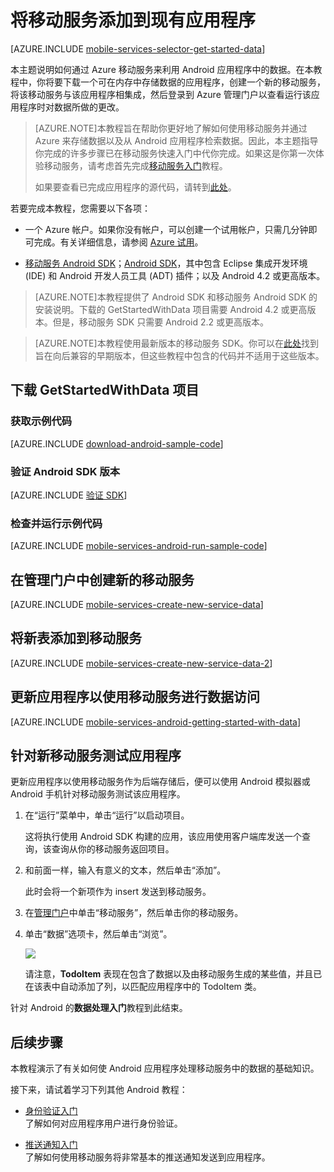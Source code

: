 <properties 
	pageTitle="数据处理入门 (Android) | 移动开发人员中心" 
	description="了解如何开始使用移动服务来利用 Android 应用程序中的数据。" 
	services="mobile-services" 
	documentationCenter="android" 
	authors="RickSaling" 
	manager="dwrede" 
	editor=""/>

<tags 
	ms.service="mobile-services" 
	ms.date="08/08/2015" 
	wacn.date="10/03/2015"/>

# 将移动服务添加到现有应用程序

[AZURE.INCLUDE [mobile-services-selector-get-started-data](../includes/mobile-services-selector-get-started-data-EC.md)]

<div class="dev-onpage-video-clear clearfix">
<div class="dev-onpage-left-content">

<p>本主题说明如何通过 Azure 移动服务来利用 Android 应用程序中的数据。在本教程中，你将要下载一个可在内存中存储数据的应用程序，创建一个新的移动服务，将该移动服务与该应用程序相集成，然后登录到 Azure 管理门户以查看运行该应用程序时对数据所做的更改。</p>


> [AZURE.NOTE]本教程旨在帮助你更好地了解如何使用移动服务并通过 Azure 来存储数据以及从 Android 应用程序检索数据。因此，本主题指导你完成的许多步骤已在移动服务快速入门中代你完成。如果这是你第一次体验移动服务，请考虑首先完成[移动服务入门](/documentation/articles/get-started-android-EC)教程。
> 
> 如果要查看已完成应用程序的源代码，请转到[此处](https://github.com/RickSaling/mobile-services-samples/tree/futures/GettingStartedWithData/Android/GetStartedWithData)。

若要完成本教程，您需要以下各项：

+ 一个 Azure 帐户。如果你没有帐户，可以创建一个试用帐户，只需几分钟即可完成。有关详细信息，请参阅 [Azure 试用](/pricing/1rmb-trial/)。 

+ [移动服务 Android SDK]；<a href="http://developer.android.com/intl/zh-cn/sdk/index.html" target="_blank">Android SDK</a>，其中包含 Eclipse 集成开发环境 (IDE) 和 Android 开发人员工具 (ADT) 插件；以及 Android 4.2 或更高版本。

> [AZURE.NOTE]本教程提供了 Android SDK 和移动服务 Android SDK 的安装说明。下载的 GetStartedWithData 项目需要 Android 4.2 或更高版本。但是，移动服务 SDK 只需要 Android 2.2 或更高版本。

<!-- -->

> [AZURE.NOTE]本教程使用最新版本的移动服务 SDK。你可以在<a href="http://go.microsoft.com/fwlink/p/?LinkID=280126">此处</a>找到旨在向后兼容的早期版本，但这些教程中包含的代码并不适用于这些版本。

## <a name="download-app"></a>下载 GetStartedWithData 项目

### 获取示例代码

[AZURE.INCLUDE [download-android-sample-code](../includes/download-android-sample-code-EC.md)]

### 验证 Android SDK 版本

[AZURE.INCLUDE [验证 SDK](../includes/mobile-services-verify-android-sdk-version-EC.md)]


### 检查并运行示例代码

[AZURE.INCLUDE [mobile-services-android-run-sample-code](../includes/mobile-services-android-run-sample-code-EC.md)]

## <a name="create-service"></a>在管理门户中创建新的移动服务

[AZURE.INCLUDE [mobile-services-create-new-service-data](../includes/mobile-services-create-new-service-data.md)]

## <a name="add-table"></a>将新表添加到移动服务

[AZURE.INCLUDE [mobile-services-create-new-service-data-2](../includes/mobile-services-create-new-service-data-2.md)]

## <a name="update-app"></a>更新应用程序以使用移动服务进行数据访问

[AZURE.INCLUDE [mobile-services-android-getting-started-with-data](../includes/mobile-services-android-getting-started-with-data-EC.md)]

## <a name="test-app"></a>针对新移动服务测试应用程序

更新应用程序以使用移动服务作为后端存储后，便可以使用 Android 模拟器或 Android 手机针对移动服务测试该应用程序。

1. 在“运行”菜单中，单击“运行”以启动项目。

	这将执行使用 Android SDK 构建的应用，该应用使用客户端库发送一个查询，该查询从你的移动服务返回项目。

2. 和前面一样，输入有意义的文本，然后单击“添加”。

   	此时会将一个新项作为 insert 发送到移动服务。

3. 在[管理门户]中单击“移动服务”，然后单击你的移动服务。

4. 单击“数据”选项卡，然后单击“浏览”。

   	![][9]
  
   	请注意，**TodoItem** 表现在包含了数据以及由移动服务生成的某些值，并且已在该表中自动添加了列，以匹配应用程序中的 TodoItem 类。

针对 Android 的**数据处理入门**教程到此结束。

## <a name="next-steps"></a>后续步骤

本教程演示了有关如何使 Android 应用程序处理移动服务中的数据的基础知识。

接下来，请试着学习下列其他 Android 教程：

* [身份验证入门]<br/>了解如何对应用程序用户进行身份验证。

* [推送通知入门]<br/>了解如何使用移动服务将非常基本的推送通知发送到应用程序。

<!-- Anchors. -->
[Download the Android app project]: #download-app
[Create the mobile service]: #create-service
[Add a data table for storage]: #add-table
[Update the app to use Mobile Services]: #update-app
[Test the app against Mobile Services]: #test-app
[Next Steps]: #next-steps

<!-- Images. -->

[8]: ./media/mobile-services-android-get-started-data/mobile-dashboard-tab.png
[9]: ./media/mobile-services-android-get-started-data-EC/mobile-todoitem-data-browse.png
[12]: ./media/mobile-services-android-get-started-data/mobile-eclipse-project.png
[13]: ./media/mobile-services-android-get-started-data/mobile-quickstart-startup-android.png
[14]: ./media/mobile-services-android-get-started-data/mobile-services-import-android-workspace.png
[15]: ./media/mobile-services-android-get-started-data/mobile-services-import-android-project.png


<!-- URLs. -->
[身份验证入门]: /documentation/articles/mobile-services-android-get-started-users
[推送通知入门]: /documentation/articles/mobile-services-javascript-backend-android-get-started-push-EC
[Azure Management Portal]: https://manage.windowsazure.cn/
[管理门户]: https://manage.windowsazure.cn/
[移动服务 Android SDK]: http://aka.ms/Iajk6q
[GitHub]: http://go.microsoft.com/fwlink/p/?LinkID=282122
[Android SDK]: http://developer.android.com/intl/zh-cn/sdk/index.html

<!---HONumber=71-->